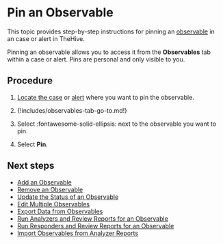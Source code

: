 # Pin an Observable

This topic provides step-by-step instructions for pinning an [observable](about-observables.md) in an case or alert in TheHive.

Pinning an observable allows you to access it from the **Observables** tab within a case or alert. Pins are personal and only visible to you.

<h2>Procedure</h2>

1. [Locate the case](../search-for-cases/find-a-case.md) or [alert](../../alerts/search-for-alerts/find-an-alert.md) where you want to pin the observable.

2. {!includes/observables-tab-go-to.md!}

3. Select :fontawesome-solid-ellipsis: next to the observable you want to pin.

4. Select **Pin**.

<h2>Next steps</h2>

* [Add an Observable](add-an-observable.md)
* [Remove an Observable](remove-an-observable.md)
* [Update the Status of an Observable](update-an-observable-status.md)
* [Edit Multiple Observables](edit-multiple-observables.md)
* [Export Data from Observables](export-data-observables.md)
* [Run Analyzers and Review Reports for an Observable](run-analyzers-on-an-observable.md)
* [Run Responders and Review Reports for an Observable](run-responders-on-an-observable.md)
* [Import Observables from Analyzer Reports](import-observables-from-analyzer-reports.md)